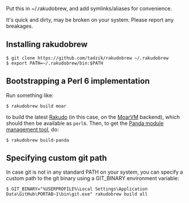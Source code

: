 Put this in ~/.rakudobrew, and add symlinks/aliases for convenience.

It's quick and dirty, may be broken on your system. Please report any breakages.

Installing rakudobrew
---------------------

```
$ git clone https://github.com/tadzik/rakudobrew ~/.rakudobrew
$ export PATH=~/.rakudobrew/bin:$PATH
```

Bootstrapping a Perl 6 implementation
-------------------------------------

Run something like:

```
$ rakudobrew build moar
```

to build the latest [Rakudo](https://github.com/rakudo/rakudo)
(in this case, on the [MoarVM](https://github.com/MoarVM/MoarVM) backend),
which should then be available as `perl6`. Then, to get the
[Panda module management tool](https://github.com/tadzik/panda), do:

```
$ rakudobrew build-panda
```

Specifying custom git path
--------------------------

In case git is not in any standard PATH on your system, you can specify a custom path
to the git binary using a GIT_BINARY environment variable:
```
$ GIT_BINARY="%USERPROFILE%\Local Settings\Application Data\GitHub\PORTAB~1\bin\git.exe" rakudobrew build all
```
